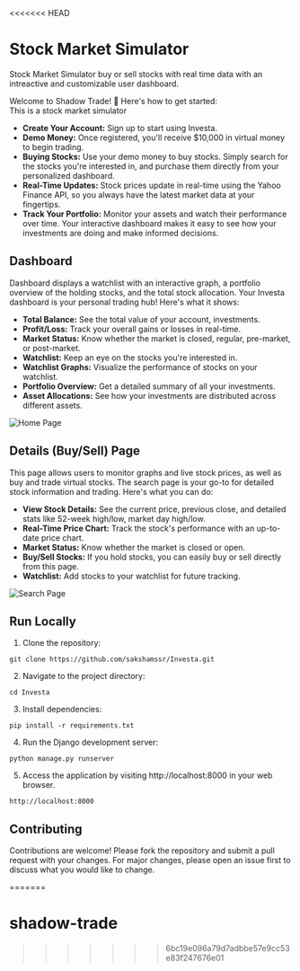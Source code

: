 <<<<<<< HEAD
# Stock Market Simulator
Stock Market Simulator buy or sell stocks with real time data with an intreactive and customizable user dashboard.

Welcome to Shadow Trade! 🌟 Here's how to get started:<br>
This is a stock market simulator

 * **Create Your Account:** Sign up to start using Investa.
* **Demo Money:** Once registered, you'll receive $10,000 in virtual money to begin trading.
* **Buying Stocks:** Use your demo money to buy stocks. Simply search for the stocks you're interested in, and purchase them directly from your personalized dashboard.
* **Real-Time Updates:** Stock prices update in real-time using the Yahoo Finance API, so you always have the latest market data at your fingertips.
* **Track Your Portfolio:** Monitor your assets and watch their performance over time. Your interactive dashboard makes it easy to see how your investments are doing and make informed decisions.

## Dashboard
Dashboard displays a watchlist with an interactive graph, a portfolio overview of the holding stocks, and the total stock allocation. 
Your Investa dashboard is your personal trading hub! Here's what it shows:

* **Total Balance:** See the total value of your account, investments.
* **Profit/Loss:** Track your overall gains or losses in real-time.
* **Market Status:** Know whether the market is closed, regular, pre-market, or post-market.
* **Watchlist:** Keep an eye on the stocks you're interested in.
* **Watchlist Graphs:** Visualize the performance of stocks on your watchlist.
* **Portfolio Overview:** Get a detailed summary of all your investments.
* **Asset Allocations:** See how your investments are distributed across different assets.

![Home Page](images/dashboard.png)

## Details (Buy/Sell) Page
This page allows users to monitor graphs and live stock prices, as well as buy and trade virtual stocks.
The search page is your go-to for detailed stock information and trading. Here's what you can do:

* **View Stock Details:** See the current price, previous close, and detailed stats like 52-week high/low, market day high/low.
* **Real-Time Price Chart:** Track the stock's performance with an up-to-date price chart.
* **Market Status:** Know whether the market is closed or open.
* **Buy/Sell Stocks:** If you hold stocks, you can easily buy or sell directly from this page.
* **Watchlist:** Add stocks to your watchlist for future tracking.

![Search Page](images/searchPage.png)

## Run Locally 
1. Clone the repository:
```
git clone https://github.com/sakshamssr/Investa.git
```
2. Navigate to the project directory:
```
cd Investa
```
3. Install dependencies:
```
pip install -r requirements.txt
```
4. Run the Django development server:
```
python manage.py runserver
```
5. Access the application by visiting http://localhost:8000 in your web browser.
```
http://localhost:8000
```

## Contributing
Contributions are welcome! Please fork the repository and submit a pull request with your changes. For major changes, please open an issue first to discuss what you would like to change.

=======
# shadow-trade
>>>>>>> 6bc19e096a79d7adbbe57e9cc53e83f247676e01
